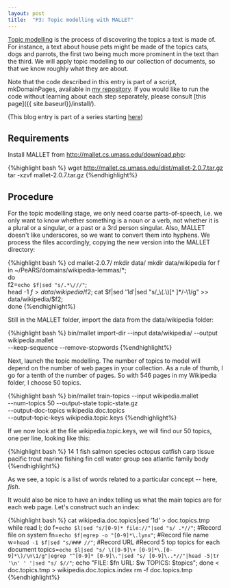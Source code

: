 ```yaml
---
layout: post
title:  "P3: Topic modelling with MALLET"
---
```


[Topic modelling](http://en.wikipedia.org/wiki/Topic_model) is the process of discovering the topics a text is made of. For instance, a text about house pets might be made of the topics cats, dogs and parrots, the first two being much more prominent in the text than the third. We will apply topic modelling to our collection of documents, so that we know roughly what they are about.

Note that the code described in this entry is part of a script, mkDomainPages, available in [my repository](https://github.com/minimalparts/PeARS/). If you would like to run the code without learning about each step separately, please consult [this page]({{ site.baseurl}}/install/).

(This blog entry is part of a series starting [here](http://minimalparts.github.io/PeARS/2014/07/13/retrieving-browsing-history/))

Requirements
------------

Install MALLET from http://mallet.cs.umass.edu/download.php:

{%highlight bash %}
wget http://mallet.cs.umass.edu/dist/mallet-2.0.7.tar.gz
tar -xzvf mallet-2.0.7.tar.gz
{%endhighlight%}

Procedure
---------


For the topic modelling stage, we only need coarse parts-of-speech, i.e. we only want to know whether something is a noun or a verb, not whether it is a plural or a singular, or a past or a 3rd person singular. Also, MALLET doesn't like underscores, so we want to convert them into hyphens. We process the files accordingly, copying the new version into the MALLET directory:


{%highlight bash %}
cd mallet-2.0.7/
mkdir data/
mkdir data/wikipedia
for f in ~/PeARS/domains/wikipedia-lemmas/*;  
do  
f2=`echo $f|sed "s/.*\///"`;  
head -1 $f > data/wikipedia/$f2; 
cat $f|sed '1d'|sed "s/_\(.\)[^ ]*/-\1/g" >> data/wikipedia/$f2;  
done
{%endhighlight%}

Still in the MALLET folder, import the data from the data/wikipedia folder:

{%highlight bash %}
bin/mallet import-dir --input data/wikipedia/ --output wikipedia.mallet \
--keep-sequence --remove-stopwords
{%endhighlight%}

Next, launch the topic modelling. The number of topics to model will depend on the number of web pages in your collection. As a rule of thumb, I go for a tenth of the number of pages. So with 546 pages in my Wikipedia folder, I choose 50 topics.

{%highlight bash %}
bin/mallet train-topics --input wikipedia.mallet \
  --num-topics 50 --output-state topic-state.gz \
  --output-doc-topics wikipedia.doc.topics \
  --output-topic-keys wikipedia.topic.keys
{%endhighlight%}

If we now look at the file wikipedia.topic.keys, we will find our 50 topics, one per line, looking like this:

{%highlight bash %}
14      1       fish salmon species octopus catfish carp tissue pacific trout marine fishing fin cell water group sea atlantic family body
{%endhighlight%}

As we see, a topic is a list of words related to a particular concept -- here, *fish*.

It would also be nice to have an index telling us what the main topics are for each web page. Let's construct such an index:

{%highlight bash %}
cat wikipedia.doc.topics|sed '1d' > doc.topics.tmp
while read l; 
do 
f=`echo $l|sed "s/[0-9]* file://"|sed "s/ .*//"`;	#Record file on system 
fn=`echo $f|egrep -o "[0-9]*\.lynx"`;	#Record file name
w=`head -1 $f|sed "s/### //"`;	#Record URL
#Record 5 top topics for each document
topics=`echo $l|sed "s/ \([0-9]\+ [0-9]*\.[0-9]*\)/\n\1/g"|egrep "^[0-9]* [0-9]\."|sed "s/ [0-9]\..*//"|head -5|tr '\n' ' '|sed "s/ $//"`; 
echo "FILE: $fn URL: $w TOPICS: $topics"; 
done < doc.topics.tmp > wikipedia.doc.topics.index
rm -f doc.topics.tmp
{%endhighlight%}
